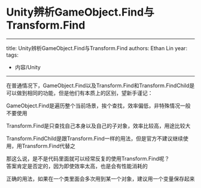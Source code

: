 # Unity辨析GameObject.Find与Transform.Find


---
title: Unity辨析GameObject.Find与Transform.Find
authors: Ethan Lin
year:
tags:
  - 内容/Unity 
---



在普通情况下，GameObject.Find以及Transform.Find和Transform.FindChild是可以做到相同的功能，但是他们有本质上的区别，望新手谨记：


GameObject.Find是遍历整个当前场景，挨个查找，效率偏低，非特殊情况一般不要使用

  

Transform.Find是只查找自己本身以及自己的子对象，效率比较高，用途比较大

  

Transform.FindChild是跟Transform.Find一样的用法，但是官方不建议继续使用，用Transform.Find代替之

  

那这么说，是不是代码里面就可以经常反复的使用Transform.Find呢？   
答案肯定是否定的，因为即使效率太高，也是会有性能消耗的   

正确的用法，如果在一个类里面会多次用到某一个对象，建议用一个变量保存起来